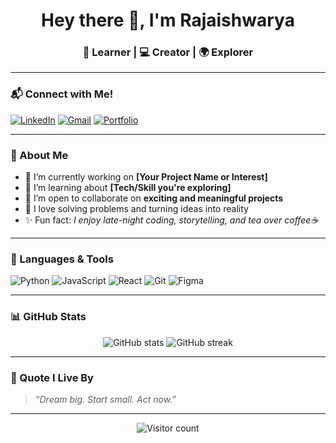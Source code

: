 <h1 align="center">Hey there 👋, I'm Rajaishwarya</h1>
<h3 align="center">🌱 Learner | 💻 Creator | 🌍 Explorer</h3>

---

### 📬 Connect with Me!

[![LinkedIn](https://img.shields.io/badge/-LinkedIn-blue?style=flat-square&logo=Linkedin&logoColor=white&link=https://linkedin.com/in/Rajaishwaryaa)](https://linkedin.com/in/rajaishwarya)
[![Gmail](https://img.shields.io/badge/-Email-D14836?style=flat-square&logo=Gmail&logoColor=white&link=mailto:your.email@example.com)](mailto:your.email@example.com)
[![Portfolio](https://img.shields.io/badge/-Portfolio-000?style=flat-square&logo=vercel&logoColor=white&link=https://yourwebsite.com)](https://yourwebsite.com)

---

### 💫 About Me

- 🔭 I’m currently working on **[Your Project Name or Interest]**
- 🌱 I’m learning about **[Tech/Skill you're exploring]**
- 👯 I’m open to collaborate on **exciting and meaningful projects**
- 🧠 I love solving problems and turning ideas into reality
- ✨ Fun fact: *I enjoy late-night coding, storytelling, and tea over coffee☕*

---

### 🔧 Languages & Tools

![Python](https://img.shields.io/badge/-Python-3776AB?style=flat-square&logo=python&logoColor=white)
![JavaScript](https://img.shields.io/badge/-JavaScript-F7DF1E?style=flat-square&logo=javascript&logoColor=black)
![React](https://img.shields.io/badge/-React-61DAFB?style=flat-square&logo=react&logoColor=black)
![Git](https://img.shields.io/badge/-Git-F05032?style=flat-square&logo=git&logoColor=white)
![Figma](https://img.shields.io/badge/-Figma-000000?style=flat-square&logo=figma&logoColor=white)

---

### 📊 GitHub Stats

<p align="center">
  <img src="https://github-readme-stats.vercel.app/api?username=Rajaishwaryaa&show_icons=true&theme=radical" alt="GitHub stats" />
  <img src="https://github-readme-streak-stats.herokuapp.com/?user=rajaishwarya&theme=radical" alt="GitHub streak" />
</p>

---

### 🎯 Quote I Live By

> *“Dream big. Start small. Act now.”*

---

<!-- Optional: Add a visitor counter -->
<p align="center">
  <img src="https://komarev.com/ghpvc/?username=rajaishwarya&style=flat-square&color=brightgreen" alt="Visitor count" />
</p>
